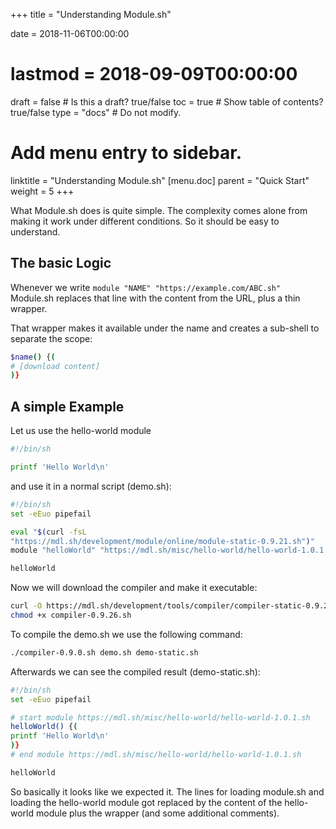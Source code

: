+++
title = "Understanding Module.sh"

date = 2018-11-06T00:00:00
# lastmod = 2018-09-09T00:00:00

draft = false  # Is this a draft? true/false
toc = true  # Show table of contents? true/false
type = "docs"  # Do not modify.

# Add menu entry to sidebar.
linktitle = "Understanding Module.sh"
[menu.doc]
  parent = "Quick Start"
  weight = 5
+++

What Module.sh does is quite simple. The complexity comes alone from
making it work under different conditions. So it should be easy to
understand.

## The basic Logic

Whenever we write `module "NAME" "https://example.com/ABC.sh"`
Module.sh replaces that line with the content from the URL, plus a
thin wrapper.

That wrapper makes it available under the name and creates a
sub-shell to separate the scope:

```sh
$name() {(
# [download content]
)}
```

## A simple Example

Let us use the hello-world module

```sh
#!/bin/sh

printf 'Hello World\n'
```

and use it in a normal script (demo.sh):

```sh
#!/bin/sh
set -eEuo pipefail

eval "$(curl -fsL
"https://mdl.sh/development/module/online/module-static-0.9.21.sh")"
module "helloWorld" "https://mdl.sh/misc/hello-world/hello-world-1.0.1.sh"

helloWorld
```

Now we will download the compiler and make it executable:

```sh
curl -O https://mdl.sh/development/tools/compiler/compiler-static-0.9.26.sh
chmod +x compiler-0.9.26.sh
```

To compile the demo.sh we use the following command:

```sh
./compiler-0.9.0.sh demo.sh demo-static.sh
```

Afterwards we can see the compiled result (demo-static.sh):

```sh
#!/bin/sh
set -eEuo pipefail

# start module https://mdl.sh/misc/hello-world/hello-world-1.0.1.sh
helloWorld() {(
printf 'Hello World\n'
)}
# end module https://mdl.sh/misc/hello-world/hello-world-1.0.1.sh

helloWorld
```

So basically it looks like we expected it. The lines for loading
module.sh and loading the hello-world module got replaced by the
content of the hello-world module plus the wrapper (and some
additional comments).
